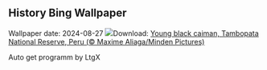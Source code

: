 ## History Bing Wallpaper
Wallpaper date: 2024-08-27
![](https://www.bing.com/th?id=OHR.YoungCaiman_EN-IN9705347910_UHD.jpg&w=1000)Download: [Young black caiman, Tambopata National Reserve, Peru (© Maxime Aliaga/Minden Pictures)](https://www.bing.com/th?id=OHR.YoungCaiman_EN-IN9705347910_UHD.jpg)

Auto get programm by LtgX
